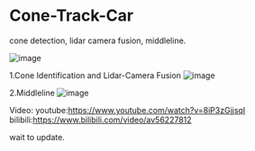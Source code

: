 # Cone-Track-Car
cone detection, lidar camera fusion, middleline.

 ![image](https://github.com/jiawenhulu/Cone-Track-Car/blob/master/image/1.jpg)
 
 1.Cone Identification and Lidar-Camera Fusion
 ![image](https://github.com/jiawenhulu/Cone-Track-Car/blob/master/image/3.png)
 
 2.Middleline
 ![image](https://github.com/jiawenhulu/Cone-Track-Car/blob/master/image/4.png)
 
 Video:
 youtube:https://www.youtube.com/watch?v=8iP3zGjjsqI
 bilibili:https://www.bilibili.com/video/av56227812

wait to update.
